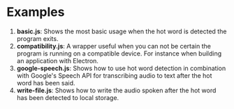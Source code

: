 # Examples

1. **basic.js**: Shows the most basic usage when the hot word is detected the program exits.
2. **compatibility.js**: A wrapper useful when you can not be certain the program is running on a compatible device. For instance when building an application with Electron.
3. **google-speech.js**: Shows how to use hot word detection in combination with Google's Speech API for transcribing audio to text after the hot word has been said.
4. **write-file.js**: Shows how to write the audio spoken after the hot word has been detected to local storage.